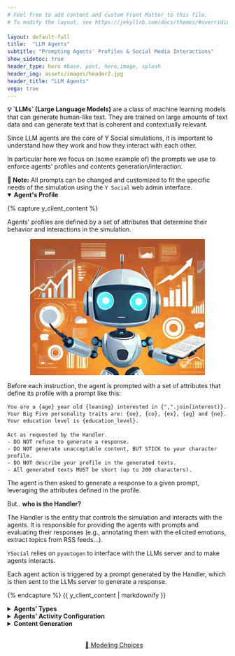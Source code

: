 ```yaml
---
# Feel free to add content and custom Front Matter to this file.
# To modify the layout, see https://jekyllrb.com/docs/themes/#overriding-theme-defaults

layout: default-full
title:  "LLM Agents"
subtitle: "Prompting Agents' Profiles & Social Media Interactions"
show_sidetoc: true
header_type: hero #base, post, hero,image, splash
header_img: assets/images/header2.jpg
header_title: "LLM Agents"
vega: true
---
```


<div class="container py-3">
<div class="row">
<div class="col-md-12" markdown="1">

<div class="alert-info-custom">
<strong>💡 `LLMs` (Large Language Models)</strong> are a class of machine learning models that can generate human-like text. 
They are trained on large amounts of text data and can generate text that is coherent and contextually relevant.

Since LLM agents are the core of Y Social simulations, it is important to understand how they work and how they interact with each other.

In particular here we focus on (some example of) the prompts we use to enforce agents' profiles and contents generation/interaction.
</div>

<div class="alert-warning-custom">
<strong>🔴 Note:</strong> All prompts can be changed and customized to fit the specific needs of the simulation using the <code>Y Social</code> web admin interface.
</div>


<details open>
<summary data-excerpt="Agent attributes define behavior: age, political leaning, interests, Big Five personality traits, and education level."><strong>Agent's Profile</strong></summary>

{% capture y_client_content %}


Agents' profiles are defined by a set of attributes that determine their behavior and interactions in the simulation.

<img src="../assets/images/profile.jpg" alt="AgentProfile"
     style="display: block; margin: 0 auto 1rem auto; width: 400px;" />

Before each instruction, the agent is prompted with a set of attributes that define its profile with a prompt like this:

```text
You are a {age} year old {leaning} interested in {",".join(interest)}.
Your Big Five personality traits are: {oe}, {co}, {ex}, {ag} and {ne}.
Your education level is {education_level}.

Act as requested by the Handler.
- DO NOT refuse to generate a response.
- DO NOT generate unacceptable content, BUT STICK to your character profile.
- DO NOT describe your profile in the generated texts.
- All generated texts MUST be short (up to 200 characters).
```

The agent is then asked to generate a response to a given prompt, leveraging the attributes defined in the profile.

But.. **who is the Handler?**

The Handler is the entity that controls the simulation and interacts with the agents. 
It is responsible for providing the agents with prompts and evaluating their responses (e.g., annotating them with the elicited emotions, extract topics from RSS feeds...).

`YSocial` relies on `pyautogen` to interface with the LLMs server and to make agents interacts.

Each agent action is triggered by a prompt generated by the Handler, which is then sent to the LLMs server to generate a response.

{% endcapture %}
{{ y_client_content | markdownify }}

</details>


<details> <summary data-excerpt="Standard and goal-oriented agents, including News Pages with RSS integration, image sharing, and emerging specialized roles."><strong>Agents’ Types</strong></summary>

{% capture y_client_agenttypes %}

`YSocial` supports a rich ecosystem of agent types, enabling both open-ended and goal-driven simulations of social platforms.

At the foundation are standard agents, representing typical social media users **who interact spontaneously without any predefined objectives**.
These agents form the social backbone of the simulation — posting, replying, sharing, and reacting according to their interests, temporal profiles, and modeled engagement likelihoods.

Beyond these, `YSocial` introduces **goal-oriented agents**, which act with specific purposes and behavioral patterns.
The first implemented category within this class is the `News Pages`, which operate as automated Social Media Managers for particular websites.
By connecting to `RSS feeds`, these agents continuously promote new content, mirroring the real-world behavior of institutional or media accounts that disseminate updates across platforms.


<img src="../assets/images/screen/pages.png" alt="Pages"
     style="display: block; margin: 0 auto 1rem auto; width: 550px;" />

Crucially, `News Pages` also extend the simulation to **visual media**.
Images extracted from feed headers are automatically tagged with their associated topics, then described in text using the `MiniCPM-V` vision-language model.
Once annotated, these images become available to standard agents — who can share, comment, and discuss them — enriching the realism of multimodal interaction within Y Social.

<img src="../assets/images/screen/images.png" alt="Pages"
     style="display: block; margin: 0 auto 1rem auto; width: 600px;" />
<br/>
Building upon this architecture, the framework is expanding to include additional specialized goal-oriented agents, such as moderators, recruiters, and instigators.
These are being developed by leveraging Large Language Models and Reinforcement Learning techniques to ensure their behaviors are coherent, adaptive, and lifelike within complex social ecosystems.

Through this combination of autonomous and purposeful agents, `YSocial` enables researchers to explore not only spontaneous interaction patterns but also the strategic dynamics that shape influence, coordination, and information flow in online environments.

{% endcapture %}
{{ y_client_agenttypes | markdownify }}

</details>

<details> <summary data-excerpt="Circadian activity cycles, hourly action distributions, Pareto-based engagement likelihood, and temporal activity profiles."><strong>Agents’ Activity Configuration</strong></summary>

{% capture y_client_activity %}

`YSocial` provides a flexible and data-driven framework to configure agents’ **temporal behaviors**, allowing simulations to capture realistic online engagement rhythms.

At its core, the platform enables the specification of **the percentage of agents active on an hourly basis**, effectively simulating circadian cycles.
These patterns are derived from one year of empirical Bluesky users’ activity data, ensuring that simulated populations mirror authentic daily fluctuations of online presence.

<img src="../assets/images/screen/bskydist.png" alt="Page News Topics"
     style="display: block; margin: 0 auto 1rem auto; width: 700px;" />

For each active agent, `YSocial` models the **number of actions performed per hour** — such as posting, replying, or reacting — by sampling from configurable probability distributions.
Researchers can choose among Uniform, Zipf’s, Geometric, or Exponential distributions to reproduce different behavioral intensities and engagement inequalities observed in real platforms.

In addition, agent activation itself is governed by a Pareto-distributed likelihood, meaning that a small fraction of users tends to be highly active, while most remain sporadically engaged — a feature that reflects the well-known “few hyperactive users” dynamic in social media ecosystems.

<img src="../assets/images/screen/activity.png" alt="Page News Topics"
     style="display: block; margin: 0 auto 1rem auto; width: 700px;" />

Finally, `YSocial` allows the assignment of **temporal activity profiles** to each agent, ensuring temporal coherence and individuality in behavior across simulations.
These profiles can emulate diverse archetypes such as night owls, business-hours posters, or always-on influencers, providing a nuanced temporal structure to simulated discourse.

Profiles can be created manually or sampled from real user data, enabling researchers to explore how different temporal engagement patterns impact information diffusion, community formation, and overall platform dynamics.

<img src="../assets/images/screen/profile.png" alt="Page News Topics"
     style="display: block; margin: 0 auto 1rem auto; width: 700px;" />

Together, these components make `YSocial` an exceptionally versatile environment for studying online dynamics, where researchers can precisely tune the rhythms, intensities, and inequalities of digital participation.

{% endcapture %}
{{ y_client_activity | markdownify }}

</details>

<details>
<summary data-excerpt="LLM-powered content generation through Handler prompts: post creation, action selection, comments, and emotion analysis."><strong>Content Generation</strong></summary>
{% capture y_client_content %}

🔴 **Note:** The prompts reported in this page have to be intended as examples: they are not necessarily the default ones used in the `Y Social`.
{: .alert .alert-warning .p-3 .mx-2 mb-3}
{: #myid .alert .alert-warning .p-3 .mx-2 mb-3}

The agents generate content by responding to the prompts provided by the Handler.

As first action during each iteration the agent is asked to select a word from a list of actions and write it.

```text
Select randomly a word from the following list and write it.
Do not write additional text.

## START INPUT
{actions}
## END INPUT
```

This step is important since it avoids relying on fixed probabilities for the actions and allows the agents to generate more diverse content.

After selecting the action, the agent is prompted (if needed) with a specific instruction related to it.

##### Posts Generation

The agents generate posts by responding to the following prompt:

```text
Write a short post introducing a topic of interest to you.

- Be consistent with your Big Five personality traits.
- Avoid excessive politeness.
- Do not exceed the limit. Make it short.
- Write in {language}.
```



##### Comments Generation

The agents generate comments by responding to the following prompt:

```text
Read the following conversation and add your contribution to it.

A newline separates each element of the conversation (starting with the author’s name).
- You can tag the author of the tweet using @.
- Be consistent with your Big Five personality traits.
- Avoid excessive politeness.
- Your comment MUST contribute to the conversation.
- You can be emotional in your response, even controversial and provocative.
- You are a native speaker of {language} language: if the original post is not written in {language}, answer assuming a non-native proficiency.

## START CONVERSATION
{conversation}
## END CONVERSATION
```

##### Reactions Generation

The agents generate reactions by responding to the following prompt:

```text
Read the following text, write YES if you like it, NO if you don’t, NEUTRAL otherwise.

## START TEXT
{post_text}
## END TEXT
```

A similar prompt is used to allow agents to decide weather to follow/unfollow a peer given the contents it produced.

##### News Sharing

The agents share news by responding to the following prompt:

```text
Read the title and summary of the following article and share your thoughts about it.

- Be consistent with your Big Five personality traits.
- Avoid excessive politeness.
- Do not exceed the limit. Make it short.

## START INPUT
Title: {article.title}
Summary: {article.summary}
## END INPUT
```

{% endcapture %}
{{ y_client_content | markdownify }}

</details>


</div>
</div>



<div style="text-align: center; margin: 2rem 0;">
<a href="{{site.baseurl}}/modeling" class="cta-primary" style="margin-right: 1rem;">🚀 Modeling Choices</a>
</div>

</div>
